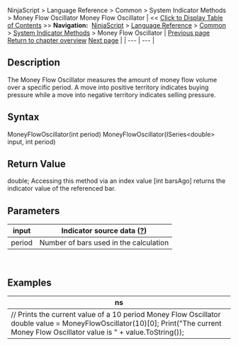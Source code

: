 ﻿
NinjaScript \> Language Reference \> Common \> System Indicator Methods \> Money Flow Oscillator
Money Flow Oscillator
| \<\< [Click to Display Table of Contents](money_flow_oscillator.md) \>\> **Navigation:**     [NinjaScript](ninjascript.md) \> [Language Reference](language_reference_wip.md) \> [Common](common.md) \> [System Indicator Methods](indicators.md) \> Money Flow Oscillator | [Previous page](money_flow_index_mfi.md) [Return to chapter overview](indicators.md) [Next page](moving_average_-_double_expone.md) |
| --- | --- |
## Description
The Money Flow Oscillator measures the amount of money flow volume over a specific period. A move into positive territory indicates buying pressure while a move into negative territory indicates selling pressure.
 
## Syntax
MoneyFlowOscillator(int period)
MoneyFlowOscillator(ISeries\<double\> input, int period)
 
## Return Value
double; Accessing this method via an index value \[int barsAgo] returns the indicator value of the referenced bar.
 
## Parameters
| input | Indicator source data ([?](valid_input_data_for_indicator.md)) |
| --- | --- |
| period | Number of bars used in the calculation |

 
## 
## Examples
| ns |
| --- |
| // Prints the current value of a 10 period Money Flow Oscillator double value \= MoneyFlowOscillator(10)\[0]; Print("The current Money Flow Oscillator value is " \+ value.ToString()); |
